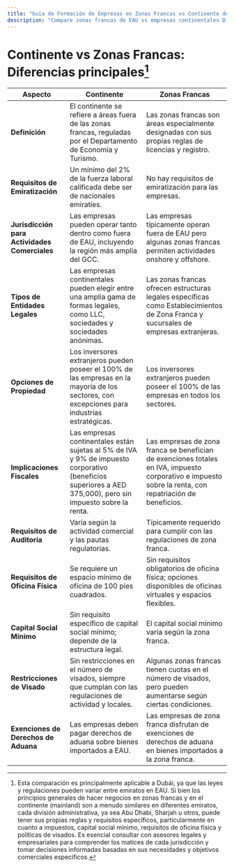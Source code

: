```yaml
---
title: "Guía de Formación de Empresas en Zonas Francas vs Continente de EAU"
description: "Compare zonas francas de EAU vs empresas continentales Diferencias principales en impuestos propiedad visas y actividades comerciales entre configuración en zona franca y continente"
---
```


# Continente vs Zonas Francas: Diferencias principales[^1]

<!-- La primera decisión que deberá tomar es [dónde establecer su empresa](/es/business-setup/free-zones/register#step-3-select-the-right-jurisdiction) y [qué estructura](/es/business-setup/free-zones/register#step-2-determine-the-legal-structure) tendrá. Tiene la opción de establecer su negocio ya sea en el continente de Dubái o en una de sus más de 20 zonas francas. A continuación, encontrará información detallada sobre ambas opciones y las diferencias clave entre ellas. -->

| **Aspecto**                                   | **Continente**                                                                                                                                              | **Zonas Francas**                                                                                                                                       |
| --------------------------------------------- | ----------------------------------------------------------------------------------------------------------------------------------------------------------- | ------------------------------------------------------------------------------------------------------------------------------------------------------- |
| **Definición**                                | El continente se refiere a áreas fuera de las zonas francas, reguladas por el Departamento de Economía y Turismo.                                           | Las zonas francas son áreas especialmente designadas con sus propias reglas de licencias y registro.                                                    |
| **Requisitos de Emiratización**               | Un mínimo del 2% de la fuerza laboral calificada debe ser de nacionales emiratíes.                                                                          | No hay requisitos de emiratización para las empresas.                                                                                                   |
| **Jurisdicción para Actividades Comerciales** | Las empresas pueden operar tanto dentro como fuera de EAU, incluyendo la región más amplia del GCC.                                                         | Las empresas típicamente operan fuera de EAU pero algunas zonas francas permiten actividades onshore y offshore.                                        |
| **Tipos de Entidades Legales**                | Las empresas continentales pueden elegir entre una amplia gama de formas legales, como LLC, sociedades y sociedades anónimas.                               | Las zonas francas ofrecen estructuras legales específicas como Establecimientos de Zona Franca y sucursales de empresas extranjeras.                    |
| **Opciones de Propiedad**                     | Los inversores extranjeros pueden poseer el 100% de las empresas en la mayoría de los sectores, con excepciones para industrias estratégicas.               | Los inversores extranjeros pueden poseer el 100% de las empresas en todos los sectores.                                                                 |
| **Implicaciones Fiscales**                    | Las empresas continentales están sujetas al 5% de IVA y 9% de impuesto corporativo (beneficios superiores a AED 375,000), pero sin impuesto sobre la renta. | Las empresas de zona franca se benefician de exenciones totales en IVA, impuesto corporativo e impuesto sobre la renta, con repatriación de beneficios. |
| **Requisitos de Auditoría**                   | Varía según la actividad comercial y las pautas regulatorias.                                                                                               | Típicamente requerido para cumplir con las regulaciones de zona franca.                                                                                 |
| **Requisitos de Oficina Física**              | Se requiere un espacio mínimo de oficina de 100 pies cuadrados.                                                                                             | Sin requisitos obligatorios de oficina física; opciones disponibles de oficinas virtuales y espacios flexibles.                                         |
| **Capital Social Mínimo**                     | Sin requisito específico de capital social mínimo; depende de la estructura legal.                                                                          | El capital social mínimo varía según la zona franca.                                                                                                    |
| **Restricciones de Visado**                   | Sin restricciones en el número de visados, siempre que cumplan con las regulaciones de actividad y locales.                                                 | Algunas zonas francas tienen cuotas en el número de visados, pero pueden aumentarse según ciertas condiciones.                                          |
| **Exenciones de Derechos de Aduana**          | Las empresas deben pagar derechos de aduana sobre bienes importados a EAU.                                                                                  | Las empresas de zona franca disfrutan de exenciones de derechos de aduana en bienes importados a la zona franca.                                        |

[^1]: Esta comparación es principalmente aplicable a Dubái, ya que las leyes y regulaciones pueden variar entre emiratos en EAU. Si bien los principios generales de hacer negocios en zonas francas y en el continente (mainland) son a menudo similares en diferentes emiratos, cada división administrativa, ya sea Abu Dhabi, Sharjah u otros, puede tener sus propias reglas y requisitos específicos, particularmente en cuanto a impuestos, capital social mínimo, requisitos de oficina física y políticas de visados. Es esencial consultar con asesores legales y empresariales para comprender los matices de cada jurisdicción y tomar decisiones informadas basadas en sus necesidades y objetivos comerciales específicos.
